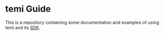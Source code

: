 # temi Guide
This is a repository containing some documentation and examples of using temi and its [SDK](https://github.com/robotemi/sdk/).

